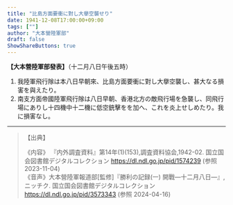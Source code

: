 ```yaml
---
title: "比島方面要衝に對し大擧空襲せり"
date: 1941-12-08T17:00:00+09:00
tags: [""]
author: "大本營陸軍部"
draft: false
ShowShareButtons: true
---
```


**【大本營陸軍部發表】**（十二月&#xE0101;八日午後五時）

<ol>
    <li>我陸軍飛行隊&#xE0101;は本八日早朝&#xE0101;來、比島方面要衝に對し大擧空&#xE0101;襲し、甚大なる損害&#xE0102;を與えたり。</li>
    <li>南支方面帝&#xE0101;國陸軍飛行隊&#xE0101;は八日早朝&#xE0101;、香港&#xE0101;北方の敵飛行場を急&#xE0101;襲し、同飛行場にありし十四機中十二機に低空&#xE0101;銃擊をを加へ、これを炎上せしめたり。我に損害&#xE0102;なし。</li>
</ol>

---
>【出典】
>
>《内容》 『内外調査資料』第14年(1)(153),調査資料協会,1942-02. 国立国会図書館デジタルコレクション https://dl.ndl.go.jp/pid/1574239 (参照 2023-11-04)   
>《音声》大本營陸軍報道部[監修]『勝利の記録(一) 開戰―十二月八日―』,ニッチク. 国立国会図書館デジタルコレクション https://dl.ndl.go.jp/pid/3573343 (参照 2024-04-16)
